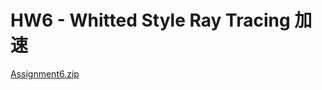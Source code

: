 # HW6 - Whitted Style Ray Tracing 加速

[Assignment6.zip](HW6%20-%20Whitted%20Style%20Ray%20Tracing%20%E5%8A%A0%E9%80%9F%20669d5b2c32234a6783e15c283a7bcd18/Assignment6.zip)